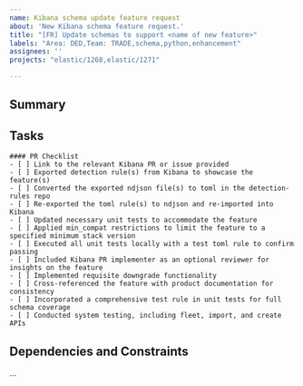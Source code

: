 ```yaml
---
name: Kibana schema update feature request
about: 'New Kibana schema feature request.'
title: "[FR] Update schemas to support <name of new feature>"
labels: "Area: DED,Team: TRADE,schema,python,enhancement"
assignees: ''
projects: "elastic/1268,elastic/1271"

---
```


## Summary
<!-- A clear and concise statement summarizing the goal and success criteria of the new feature If there is a parent link it here. -->



## Tasks
<!-- Outline the Meta tasks that fall under this Epic, each with a brief description. These should guide the creation of separate Meta issues. METAs should be detailed enough to capture key deliverables. -->

```[tasklist]
#### PR Checklist
- [ ] Link to the relevant Kibana PR or issue provided
- [ ] Exported detection rule(s) from Kibana to showcase the feature(s)
- [ ] Converted the exported ndjson file(s) to toml in the detection-rules repo
- [ ] Re-exported the toml rule(s) to ndjson and re-imported into Kibana
- [ ] Updated necessary unit tests to accommodate the feature
- [ ] Applied min_compat restrictions to limit the feature to a specified minimum stack version
- [ ] Executed all unit tests locally with a test toml rule to confirm passing
- [ ] Included Kibana PR implementer as an optional reviewer for insights on the feature
- [ ] Implemented requisite downgrade functionality
- [ ] Cross-referenced the feature with product documentation for consistency
- [ ] Incorporated a comprehensive test rule in unit tests for full schema coverage
- [ ] Conducted system testing, including fleet, import, and create APIs
```

## Dependencies and Constraints
<!-- Identify any dependencies that could impact the progress of this issue, including external resources, team availability, or technology constraints. Detail the resources needed to complete the task, such as access to specific platforms, tools, or expertise. For example, we may not want to merge this feature until the produce is ga.-->
...

